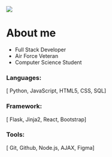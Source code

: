 <img src=https://giphy.com/gifs/hacker-hacking-binary-V4NSR1NG2p0KeJJyr5 />

<h1>About me</h1>
<ul>
  <li>Full Stack Developer </li>
  <li>Air Force Veteran </>
  <li>Computer Science Student</li>
</ul>

<h3>Languages:</h3>
<p>[ Python, JavaScript, HTML5, CSS, SQL]
  
<h3>Framework:</h3>
<p>[ Flask, Jinja2, React, Bootstrap] </p> 

<h3>Tools:</h3>
<p>[ Git, Github, Node.js, AJAX, Figma]</p> 
